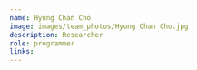 ```yaml
---
name: Hyung Chan Cho
image: images/team_photos/Hyung Chan Cho.jpg
description: Researcher
role: programmer
links:
---
```


